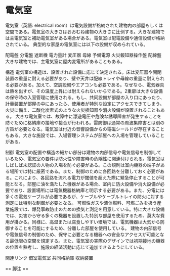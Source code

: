 # 電気室

電気室（英語: electrical room）は電気設備が格納された建物内の部屋もしくは空間である。電気室の大きさはおおむね建物の大きさに比例する。大きな建物では主電気室と補助電気室がある場合がある。電気室は配電設備や通信設備が格納されている。
典型的な家屋の電気室には以下の設備が収められている。

配電盤
分電盤
遮断機
電力量計
変圧器
母線
予備電源
火災報知器操作盤
配線盤
大きな建物では、主電気室に屋内変電所があることもある。

構造
電気室の構造は、設置された設備に応じて決定される。床は変圧器や開閉装置の重量に耐える必要があり、壁や天井は配線トレイや母線の重量に耐えられる必要がある。加えて、空調設備やエアコンも必要である。なぜなら、電気器具は熱を出すが、その温度上昇には耐えられないからである。2重扉は大きな設備の保守時の入室管理に使用される。もし、共同設備が部屋の入り口にあったり、計量装置が部屋の中にあったら、使用者が特別な設定にアクセスできてしまう。火災に備え、二酸化炭素式のような火災検知器や消火設備が設置されることもある。
大きな電気室では、故障中に漂遊電圧や危険な誘導障害が発生することを防ぐために格納庫の接地や接合が行われる。雷防御は通常の周波集障害とは別の方策が必要となる。電気室は付近の音響設備からの電磁シールドが存在することもある。大きな施設では、入場管理システムが部屋への入場を管理していることがある。

制御
電気室の配置や構造の細かい部分は建物の内部信号や電気信号を制御しているため、電気室の要件は防火性や障害時の危険性に関連付けられる。電気室はしばしば未認証の人物の入場を防ぐ必要がある。この規則は室内機器の端子がある場所では特に厳密である。また、制御のために各回路を分離しておく必要がある。これにより、各回路を流れる電力が閾値を超えた際に緊急停止することが可能となる。部屋に油を満たした機器がある場合、室内に防火設備や消火設備が必要であり、設置場所には電気機器格納庫と明示する必要がある。また、分電には多くの電気ケーブルが必要であるが、ケーブルやケーブルトレイの防火に対する測定には特別な制御が必要となる。
可燃性ガスや液体燃料、可燃ごみを扱う産業施設では、爆発事故防止のための換気と測定を用意している。特に大きな設備では、災害から守る多くの機器を設置した特別な部屋を使用するため、莫大な費用が掛かる。同様に、高湿または腐食しやすい環境では、電気機器は大気から防御することを可能にするため、分離した部屋を使用している。
建物の内部信号や電気信号の制御のため、保守に必要となる機器への安全なアクセスが可能となる最低限の空間を規定する。また、電気室の実際のデザインでは初期接地の機器の位置を熟考し、施設の経済活動に応じて追加できるようにしている。

関連リンク
借室電気室
共同格納庫
収納装置


== 脚注 ==